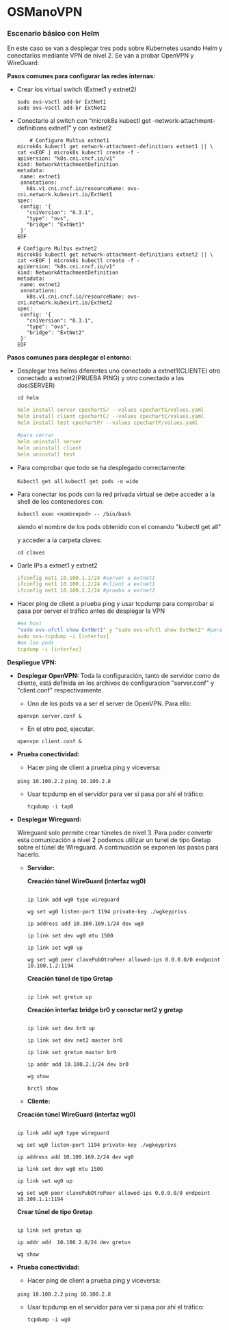 # OSManoVPN

### Escenario básico con Helm

En este caso se van a desplegar tres pods sobre Kubernetes usando Helm y conectarlos mediante VPN de nivel 2. Se van a probar OpenVPN y WireGuard:

**Pasos comunes para configurar las redes internas:**

- Crear los virtual switch (Extnet1 y extnet2)
    
    ```
    sudo ovs-vsctl add-br ExtNet1
    sudo ovs-vsctl add-br ExtNet2
    ```
    
- Conectarlo al switch con “microk8s kubectl get -network-attachment-definitions extnet1” y con extnet2
    
    ```
    	# Configure Multus extnet1
    microk8s kubectl get network-attachment-definitions extnet1 || \
    cat <<EOF | microk8s kubectl create -f -
    apiVersion: "k8s.cni.cncf.io/v1"
    kind: NetworkAttachmentDefinition
    metadata:
     name: extnet1
     annotations:
       k8s.v1.cni.cncf.io/resourceName: ovs-cni.network.kubevirt.io/ExtNet1
    spec:
     config: '{
       "cniVersion": "0.3.1",
       "type": "ovs",
       "bridge": "ExtNet1"
     }'
    EOF
    
    # Configure Multus extnet2
    microk8s kubectl get network-attachment-definitions extnet2 || \
    cat <<EOF | microk8s kubectl create -f -
    apiVersion: "k8s.cni.cncf.io/v1"
    kind: NetworkAttachmentDefinition
    metadata:
     name: extnet2
     annotations:
       k8s.v1.cni.cncf.io/resourceName: ovs-cni.network.kubevirt.io/ExtNet2
    spec:
     config: '{
       "cniVersion": "0.3.1",
       "type": "ovs",
       "bridge": "ExtNet2"
     }'
    EOF
    ```
**Pasos comunes para desplegar el entorno:**

-  Desplegar tres helms diferentes uno conectado a extnet1(CLIENTE) otro conectado a extnet2(PRUEBA PING) y otro conectado a las dos(SERVER)

    `cd helm`
   
    ```yaml
    helm install server cpechartS/ --values cpechartS/values.yaml
    helm install client cpechartC/ --values cpechartC/values.yaml
    helm install test cpechartP/ --values cpechartP/values.yaml
    
    #para cerrar
    helm uninstall server
    helm uninstall client
    helm uninstall test
    
    ```

- Para comprobar que todo se ha desplegado correctamente:

	`Kubectl get all`
	`kubectl get pods -o wide`

- Para conectar los pods con la red privada virtual se debe acceder a la shell de los contenedores con:

	`kubectl exec <nombrepod> -- /bin/bash`

	siendo <nombrepod> el nombre de los pods obtenido con el comando "kubectl get all"

	y acceder a la carpeta claves:

	`cd claves`
    
- Darle IPs a  extnet1 y extnet2
    
    ```yaml
    ifconfig net1 10.100.1.1/24 #server a extnet1
    ifconfig net1 10.100.1.2/24 #client a extnet1
    ifconfig net1 10.100.2.2/24 #prueba a extnet2
    ```
    
- Hacer ping de client a prueba ping y usar tcpdump para comprobar si pasa por server el tráfico antes de desplegar la VPN
    
    ```yaml
    #en host
    "sudo ovs-ofctl show ExtNet1" y "sudo ovs-ofctl show ExtNet2" #para ver nombre de puertos
    sudo ovs-tcpdump -i [interfaz]
    #en los pods
    tcpdump -i [interfaz]
    ```

**Despliegue VPN:** 

- **Desplegar OpenVPN:**
  Toda la configuración, tanto de servidor como de cliente, está definida en los archivos de configuracion "server.conf" y "client.conf" respectivamente.
  
  	- Uno de los pods va a ser el server de OpenVPN. Para ello:

	```openvpn server.conf &```

	- En el otro pod, ejecutar.

	```openvpn client.conf &```

- **Prueba conectividad:**
	- Hacer ping de client a prueba ping y viceversa:

 	`ping 10.100.2.2`
  	`ping 10.100.2.8`
  
 	- Usar tcpdump en el servidor para ver si pasa por ahí el tráfico:

    	`tcpdump -i tap0`

- **Desplegar Wireguard:**

  Wireguard solo permite crear túneles de nivel 3. Para poder convertir esta comunicación a nivel 2 podemos utilizar un tunel de tipo Gretap sobre el túnel de Wireguard. A continuación se exponen los pasos para hacerlo.

  - **Servidor:**

	**Creación túnel WireGuard (interfaz wg0)**

	```wg genkey | tee wgkeyprivs | wg pubkey > wgkeypubs

	ip link add wg0 type wireguard

	wg set wg0 listen-port 1194 private-key ./wgkeyprivs

	ip address add 10.100.169.1/24 dev wg0

	ip link set dev wg0 mtu 1500

	ip link set wg0 up

	wg set wg0 peer clavePubOtroPeer allowed-ips 0.0.0.0/0 endpoint 10.100.1.2:1194
  	```

	**Creación túnel de tipo Gretap**

	```ip link add gretun type gretap local 10.100.169.1 remote 10.100.169.2 ignore-df nopmtudisc

	ip link set gretun up
	```

	**Creación interfaz bridge br0 y conectar net2 y gretap**

	```ip link add name br0 type bridge

	ip link set dev br0 up
	
	ip link set dev net2 master br0
	
	ip link set gretun master br0
	
	ip addr add 10.100.2.1/24 dev br0
	
	wg show
  
  	brctl show
  	```
	
   - **Cliente:**

  	**Creación túnel WireGuard (interfaz wg0)**
	
	```wg genkey | tee wgkeyprivs | wg pubkey > wgkeypubs
	
	ip link add wg0 type wireguard
	
	wg set wg0 listen-port 1194 private-key ./wgkeyprivs
	
	ip address add 10.100.169.2/24 dev wg0
	
	ip link set dev wg0 mtu 1500
	
	ip link set wg0 up
	
	wg set wg0 peer clavePubOtroPeer allowed-ips 0.0.0.0/0 endpoint 10.100.1.1:1194
 	```
	
  	**Crear túnel de tipo Gretap**
	
  	```ip link add gretun type gretap local 10.100.169.2 remote 10.100.169.1 ignore-df nopmtudisc
	
  	ip link set gretun up
	
	ip addr add  10.100.2.8/24 dev gretun
	
	wg show
	```
  
- **Prueba conectividad:**
	- Hacer ping de client a prueba ping y viceversa:

 	`ping 10.100.2.2`
  	`ping 10.100.2.8`
  
 	- Usar tcpdump en el servidor para ver si pasa por ahí el tráfico:

    	`tcpdump -i wg0`
